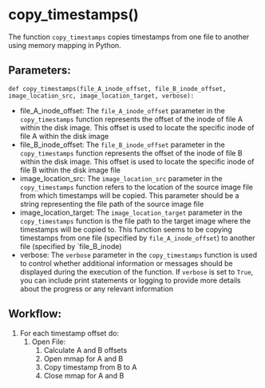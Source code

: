 # copy_timestamps()
The function `copy_timestamps` copies timestamps from one file to another using memory mapping in
    Python.

## Parameters:
    def copy_timestamps(file_A_inode_offset, file_B_inode_offset, image_location_src, image_location_target, verbose):
-  file_A_inode_offset: The `file_A_inode_offset` parameter in the `copy_timestamps` function
    represents the offset of the inode of file A within the disk image. This offset is used to locate
    the specific inode of file A within the disk image
-  file_B_inode_offset: The `file_B_inode_offset` parameter in the `copy_timestamps` function
    represents the offset of the inode of file B within the disk image. This offset is used to locate
    the specific inode of file B within the disk image file
-  image_location_src: The `image_location_src` parameter in the `copy_timestamps` function
    refers to the location of the source image file from which timestamps will be copied. This parameter
    should be a string representing the file path of the source image file
-  image_location_target: The `image_location_target` parameter in the `copy_timestamps`
    function is the file path to the target image where the timestamps will be copied to. This function
    seems to be copying timestamps from one file (specified by `file_A_inode_offset`) to another file
    (specified by `file_B_inode)
-  verbose: The `verbose` parameter in the `copy_timestamps` function is used to control whether
    additional information or messages should be displayed during the execution of the function. If
    `verbose` is set to `True`, you can include print statements or logging to provide more details
    about the progress or any relevant information

## Workflow:
1. For each timestamp offset do:
   1. Open File:
      1. Calculate A and B offsets
      2. Open mmap for A and B
      3. Copy timestamp from B to A
      4. Close mmap for A and B